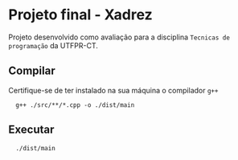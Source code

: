 # Projeto final - Xadrez

Projeto desenvolvido como avaliação para a disciplina `Tecnicas de programação` da UTFPR-CT.

## Compilar

Certifique-se de ter instalado na sua máquina o compilador `g++`

```
  g++ ./src/**/*.cpp -o ./dist/main
```

## Executar

```
  ./dist/main
```
